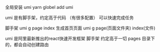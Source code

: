 全局安装 umi  yarn globel add umi

umi 是有脚手架，约定高于代码 （有很多配置） 可以快速完成任务

脚手架 umi g page index 生成首页页面
      umi g page(页面文件夹) index(文件)

umi 是阿里最新推出的react快速开发框架
脚手架 约定高于一切
pages 目录下的，都会自动创建路由